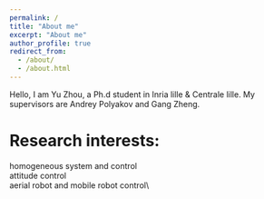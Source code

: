 ```yaml
---
permalink: /
title: "About me"
excerpt: "About me"
author_profile: true
redirect_from: 
  - /about/
  - /about.html
---
```


Hello, I am Yu Zhou, a Ph.d student in Inria lille & Centrale lille. My supervisors are Andrey Polyakov and Gang Zheng.

Research interests:
======
homogeneous system and control\
attitude control\
aerial robot and mobile robot control\


